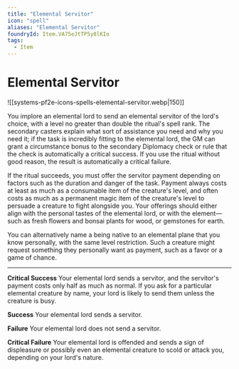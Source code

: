 ```yaml
---
title: "Elemental Servitor"
icon: "spell"
aliases: "Elemental Servitor"
foundryId: Item.VA75eJtTP5y8lKIo
tags:
  - Item
---
```


# Elemental Servitor
![[systems-pf2e-icons-spells-elemental-servitor.webp|150]]

You implore an elemental lord to send an elemental servitor of the lord's choice, with a level no greater than double the ritual's spell rank. The secondary casters explain what sort of assistance you need and why you need it; if the task is incredibly fitting to the elemental lord, the GM can grant a circumstance bonus to the secondary Diplomacy check or rule that the check is automatically a critical success. If you use the ritual without good reason, the result is automatically a critical failure.

If the ritual succeeds, you must offer the servitor payment depending on factors such as the duration and danger of the task. Payment always costs at least as much as a consumable item of the creature's level, and often costs as much as a permanent magic item of the creature's level to persuade a creature to fight alongside you. Your offerings should either align with the personal tastes of the elemental lord, or with the element—such as fresh flowers and bonsai plants for wood, or gemstones for earth.

You can alternatively name a being native to an elemental plane that you know personally, with the same level restriction. Such a creature might request something they personally want as payment, such as a favor or a game of chance.

* * *

**Critical Success** Your elemental lord sends a servitor, and the servitor's payment costs only half as much as normal. If you ask for a particular elemental creature by name, your lord is likely to send them unless the creature is busy.

**Success** Your elemental lord sends a servitor.

**Failure** Your elemental lord does not send a servitor.

**Critical Failure** Your elemental lord is offended and sends a sign of displeasure or possibly even an elemental creature to scold or attack you, depending on your lord's nature.
